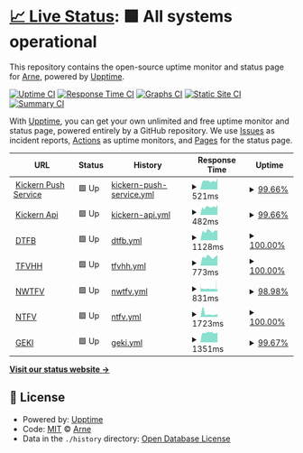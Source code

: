 # [📈 Live Status](https://arnef.github.io/status): <!--live status--> **🟩 All systems operational**

This repository contains the open-source uptime monitor and status page for [Arne](https://arnef.github.io/status), powered by [Upptime](https://github.com/upptime/upptime).

[![Uptime CI](https://github.com/arnef/status/workflows/Uptime%20CI/badge.svg)](https://github.com/arnef/status/actions?query=workflow%3A%22Uptime+CI%22)
[![Response Time CI](https://github.com/arnef/status/workflows/Response%20Time%20CI/badge.svg)](https://github.com/arnef/status/actions?query=workflow%3A%22Response+Time+CI%22)
[![Graphs CI](https://github.com/arnef/status/workflows/Graphs%20CI/badge.svg)](https://github.com/arnef/status/actions?query=workflow%3A%22Graphs+CI%22)
[![Static Site CI](https://github.com/arnef/status/workflows/Static%20Site%20CI/badge.svg)](https://github.com/arnef/status/actions?query=workflow%3A%22Static+Site+CI%22)
[![Summary CI](https://github.com/arnef/status/workflows/Summary%20CI/badge.svg)](https://github.com/arnef/status/actions?query=workflow%3A%22Summary+CI%22)

With [Upptime](https://upptime.js.org), you can get your own unlimited and free uptime monitor and status page, powered entirely by a GitHub repository. We use [Issues](https://github.com/arnef/status/issues) as incident reports, [Actions](https://github.com/arnef/status/actions) as uptime monitors, and [Pages](https://arnef.github.io/status) for the status page.

<!--start: status pages-->
<!-- This summary is generated by Upptime (https://github.com/upptime/upptime) -->
<!-- Do not edit this manually, your changes will be overwritten -->
<!-- prettier-ignore -->
| URL | Status | History | Response Time | Uptime |
| --- | ------ | ------- | ------------- | ------ |
| <img alt="" src="https://icons.duckduckgo.com/ip3/push.kickern.online.ico" height="13"> [Kickern Push Service](https://push.kickern.online/health) | 🟩 Up | [kickern-push-service.yml](https://github.com/arnef/status/commits/HEAD/history/kickern-push-service.yml) | <details><summary><img alt="Response time graph" src="./graphs/kickern-push-service/response-time-week.png" height="20"> 521ms</summary><br><a href="https://status.arnef.de/history/kickern-push-service"><img alt="Response time 642" src="https://img.shields.io/endpoint?url=https%3A%2F%2Fraw.githubusercontent.com%2Farnef%2Fstatus%2FHEAD%2Fapi%2Fkickern-push-service%2Fresponse-time.json"></a><br><a href="https://status.arnef.de/history/kickern-push-service"><img alt="24-hour response time 683" src="https://img.shields.io/endpoint?url=https%3A%2F%2Fraw.githubusercontent.com%2Farnef%2Fstatus%2FHEAD%2Fapi%2Fkickern-push-service%2Fresponse-time-day.json"></a><br><a href="https://status.arnef.de/history/kickern-push-service"><img alt="7-day response time 521" src="https://img.shields.io/endpoint?url=https%3A%2F%2Fraw.githubusercontent.com%2Farnef%2Fstatus%2FHEAD%2Fapi%2Fkickern-push-service%2Fresponse-time-week.json"></a><br><a href="https://status.arnef.de/history/kickern-push-service"><img alt="30-day response time 490" src="https://img.shields.io/endpoint?url=https%3A%2F%2Fraw.githubusercontent.com%2Farnef%2Fstatus%2FHEAD%2Fapi%2Fkickern-push-service%2Fresponse-time-month.json"></a><br><a href="https://status.arnef.de/history/kickern-push-service"><img alt="1-year response time 642" src="https://img.shields.io/endpoint?url=https%3A%2F%2Fraw.githubusercontent.com%2Farnef%2Fstatus%2FHEAD%2Fapi%2Fkickern-push-service%2Fresponse-time-year.json"></a></details> | <details><summary><a href="https://status.arnef.de/history/kickern-push-service">99.66%</a></summary><a href="https://status.arnef.de/history/kickern-push-service"><img alt="All-time uptime 97.42%" src="https://img.shields.io/endpoint?url=https%3A%2F%2Fraw.githubusercontent.com%2Farnef%2Fstatus%2FHEAD%2Fapi%2Fkickern-push-service%2Fuptime.json"></a><br><a href="https://status.arnef.de/history/kickern-push-service"><img alt="24-hour uptime 100.00%" src="https://img.shields.io/endpoint?url=https%3A%2F%2Fraw.githubusercontent.com%2Farnef%2Fstatus%2FHEAD%2Fapi%2Fkickern-push-service%2Fuptime-day.json"></a><br><a href="https://status.arnef.de/history/kickern-push-service"><img alt="7-day uptime 99.66%" src="https://img.shields.io/endpoint?url=https%3A%2F%2Fraw.githubusercontent.com%2Farnef%2Fstatus%2FHEAD%2Fapi%2Fkickern-push-service%2Fuptime-week.json"></a><br><a href="https://status.arnef.de/history/kickern-push-service"><img alt="30-day uptime 99.92%" src="https://img.shields.io/endpoint?url=https%3A%2F%2Fraw.githubusercontent.com%2Farnef%2Fstatus%2FHEAD%2Fapi%2Fkickern-push-service%2Fuptime-month.json"></a><br><a href="https://status.arnef.de/history/kickern-push-service"><img alt="1-year uptime 97.42%" src="https://img.shields.io/endpoint?url=https%3A%2F%2Fraw.githubusercontent.com%2Farnef%2Fstatus%2FHEAD%2Fapi%2Fkickern-push-service%2Fuptime-year.json"></a></details>
| <img alt="" src="https://icons.duckduckgo.com/ip3/kickern.online.ico" height="13"> [Kickern Api](https://kickern.online/_healthcheck) | 🟩 Up | [kickern-api.yml](https://github.com/arnef/status/commits/HEAD/history/kickern-api.yml) | <details><summary><img alt="Response time graph" src="./graphs/kickern-api/response-time-week.png" height="20"> 482ms</summary><br><a href="https://status.arnef.de/history/kickern-api"><img alt="Response time 454" src="https://img.shields.io/endpoint?url=https%3A%2F%2Fraw.githubusercontent.com%2Farnef%2Fstatus%2FHEAD%2Fapi%2Fkickern-api%2Fresponse-time.json"></a><br><a href="https://status.arnef.de/history/kickern-api"><img alt="24-hour response time 628" src="https://img.shields.io/endpoint?url=https%3A%2F%2Fraw.githubusercontent.com%2Farnef%2Fstatus%2FHEAD%2Fapi%2Fkickern-api%2Fresponse-time-day.json"></a><br><a href="https://status.arnef.de/history/kickern-api"><img alt="7-day response time 482" src="https://img.shields.io/endpoint?url=https%3A%2F%2Fraw.githubusercontent.com%2Farnef%2Fstatus%2FHEAD%2Fapi%2Fkickern-api%2Fresponse-time-week.json"></a><br><a href="https://status.arnef.de/history/kickern-api"><img alt="30-day response time 445" src="https://img.shields.io/endpoint?url=https%3A%2F%2Fraw.githubusercontent.com%2Farnef%2Fstatus%2FHEAD%2Fapi%2Fkickern-api%2Fresponse-time-month.json"></a><br><a href="https://status.arnef.de/history/kickern-api"><img alt="1-year response time 454" src="https://img.shields.io/endpoint?url=https%3A%2F%2Fraw.githubusercontent.com%2Farnef%2Fstatus%2FHEAD%2Fapi%2Fkickern-api%2Fresponse-time-year.json"></a></details> | <details><summary><a href="https://status.arnef.de/history/kickern-api">99.66%</a></summary><a href="https://status.arnef.de/history/kickern-api"><img alt="All-time uptime 99.92%" src="https://img.shields.io/endpoint?url=https%3A%2F%2Fraw.githubusercontent.com%2Farnef%2Fstatus%2FHEAD%2Fapi%2Fkickern-api%2Fuptime.json"></a><br><a href="https://status.arnef.de/history/kickern-api"><img alt="24-hour uptime 100.00%" src="https://img.shields.io/endpoint?url=https%3A%2F%2Fraw.githubusercontent.com%2Farnef%2Fstatus%2FHEAD%2Fapi%2Fkickern-api%2Fuptime-day.json"></a><br><a href="https://status.arnef.de/history/kickern-api"><img alt="7-day uptime 99.66%" src="https://img.shields.io/endpoint?url=https%3A%2F%2Fraw.githubusercontent.com%2Farnef%2Fstatus%2FHEAD%2Fapi%2Fkickern-api%2Fuptime-week.json"></a><br><a href="https://status.arnef.de/history/kickern-api"><img alt="30-day uptime 99.92%" src="https://img.shields.io/endpoint?url=https%3A%2F%2Fraw.githubusercontent.com%2Farnef%2Fstatus%2FHEAD%2Fapi%2Fkickern-api%2Fuptime-month.json"></a><br><a href="https://status.arnef.de/history/kickern-api"><img alt="1-year uptime 99.92%" src="https://img.shields.io/endpoint?url=https%3A%2F%2Fraw.githubusercontent.com%2Farnef%2Fstatus%2FHEAD%2Fapi%2Fkickern-api%2Fuptime-year.json"></a></details>
| <img alt="" src="https://icons.duckduckgo.com/ip3/dtfb.de.ico" height="13"> [DTFB](https://dtfb.de) | 🟩 Up | [dtfb.yml](https://github.com/arnef/status/commits/HEAD/history/dtfb.yml) | <details><summary><img alt="Response time graph" src="./graphs/dtfb/response-time-week.png" height="20"> 1128ms</summary><br><a href="https://status.arnef.de/history/dtfb"><img alt="Response time 1301" src="https://img.shields.io/endpoint?url=https%3A%2F%2Fraw.githubusercontent.com%2Farnef%2Fstatus%2FHEAD%2Fapi%2Fdtfb%2Fresponse-time.json"></a><br><a href="https://status.arnef.de/history/dtfb"><img alt="24-hour response time 1186" src="https://img.shields.io/endpoint?url=https%3A%2F%2Fraw.githubusercontent.com%2Farnef%2Fstatus%2FHEAD%2Fapi%2Fdtfb%2Fresponse-time-day.json"></a><br><a href="https://status.arnef.de/history/dtfb"><img alt="7-day response time 1128" src="https://img.shields.io/endpoint?url=https%3A%2F%2Fraw.githubusercontent.com%2Farnef%2Fstatus%2FHEAD%2Fapi%2Fdtfb%2Fresponse-time-week.json"></a><br><a href="https://status.arnef.de/history/dtfb"><img alt="30-day response time 1049" src="https://img.shields.io/endpoint?url=https%3A%2F%2Fraw.githubusercontent.com%2Farnef%2Fstatus%2FHEAD%2Fapi%2Fdtfb%2Fresponse-time-month.json"></a><br><a href="https://status.arnef.de/history/dtfb"><img alt="1-year response time 1301" src="https://img.shields.io/endpoint?url=https%3A%2F%2Fraw.githubusercontent.com%2Farnef%2Fstatus%2FHEAD%2Fapi%2Fdtfb%2Fresponse-time-year.json"></a></details> | <details><summary><a href="https://status.arnef.de/history/dtfb">100.00%</a></summary><a href="https://status.arnef.de/history/dtfb"><img alt="All-time uptime 99.93%" src="https://img.shields.io/endpoint?url=https%3A%2F%2Fraw.githubusercontent.com%2Farnef%2Fstatus%2FHEAD%2Fapi%2Fdtfb%2Fuptime.json"></a><br><a href="https://status.arnef.de/history/dtfb"><img alt="24-hour uptime 100.00%" src="https://img.shields.io/endpoint?url=https%3A%2F%2Fraw.githubusercontent.com%2Farnef%2Fstatus%2FHEAD%2Fapi%2Fdtfb%2Fuptime-day.json"></a><br><a href="https://status.arnef.de/history/dtfb"><img alt="7-day uptime 100.00%" src="https://img.shields.io/endpoint?url=https%3A%2F%2Fraw.githubusercontent.com%2Farnef%2Fstatus%2FHEAD%2Fapi%2Fdtfb%2Fuptime-week.json"></a><br><a href="https://status.arnef.de/history/dtfb"><img alt="30-day uptime 100.00%" src="https://img.shields.io/endpoint?url=https%3A%2F%2Fraw.githubusercontent.com%2Farnef%2Fstatus%2FHEAD%2Fapi%2Fdtfb%2Fuptime-month.json"></a><br><a href="https://status.arnef.de/history/dtfb"><img alt="1-year uptime 99.93%" src="https://img.shields.io/endpoint?url=https%3A%2F%2Fraw.githubusercontent.com%2Farnef%2Fstatus%2FHEAD%2Fapi%2Fdtfb%2Fuptime-year.json"></a></details>
| <img alt="" src="https://icons.duckduckgo.com/ip3/kickern-hamburg.de.ico" height="13"> [TFVHH](https://kickern-hamburg.de) | 🟩 Up | [tfvhh.yml](https://github.com/arnef/status/commits/HEAD/history/tfvhh.yml) | <details><summary><img alt="Response time graph" src="./graphs/tfvhh/response-time-week.png" height="20"> 773ms</summary><br><a href="https://status.arnef.de/history/tfvhh"><img alt="Response time 1099" src="https://img.shields.io/endpoint?url=https%3A%2F%2Fraw.githubusercontent.com%2Farnef%2Fstatus%2FHEAD%2Fapi%2Ftfvhh%2Fresponse-time.json"></a><br><a href="https://status.arnef.de/history/tfvhh"><img alt="24-hour response time 911" src="https://img.shields.io/endpoint?url=https%3A%2F%2Fraw.githubusercontent.com%2Farnef%2Fstatus%2FHEAD%2Fapi%2Ftfvhh%2Fresponse-time-day.json"></a><br><a href="https://status.arnef.de/history/tfvhh"><img alt="7-day response time 773" src="https://img.shields.io/endpoint?url=https%3A%2F%2Fraw.githubusercontent.com%2Farnef%2Fstatus%2FHEAD%2Fapi%2Ftfvhh%2Fresponse-time-week.json"></a><br><a href="https://status.arnef.de/history/tfvhh"><img alt="30-day response time 734" src="https://img.shields.io/endpoint?url=https%3A%2F%2Fraw.githubusercontent.com%2Farnef%2Fstatus%2FHEAD%2Fapi%2Ftfvhh%2Fresponse-time-month.json"></a><br><a href="https://status.arnef.de/history/tfvhh"><img alt="1-year response time 1099" src="https://img.shields.io/endpoint?url=https%3A%2F%2Fraw.githubusercontent.com%2Farnef%2Fstatus%2FHEAD%2Fapi%2Ftfvhh%2Fresponse-time-year.json"></a></details> | <details><summary><a href="https://status.arnef.de/history/tfvhh">100.00%</a></summary><a href="https://status.arnef.de/history/tfvhh"><img alt="All-time uptime 99.92%" src="https://img.shields.io/endpoint?url=https%3A%2F%2Fraw.githubusercontent.com%2Farnef%2Fstatus%2FHEAD%2Fapi%2Ftfvhh%2Fuptime.json"></a><br><a href="https://status.arnef.de/history/tfvhh"><img alt="24-hour uptime 100.00%" src="https://img.shields.io/endpoint?url=https%3A%2F%2Fraw.githubusercontent.com%2Farnef%2Fstatus%2FHEAD%2Fapi%2Ftfvhh%2Fuptime-day.json"></a><br><a href="https://status.arnef.de/history/tfvhh"><img alt="7-day uptime 100.00%" src="https://img.shields.io/endpoint?url=https%3A%2F%2Fraw.githubusercontent.com%2Farnef%2Fstatus%2FHEAD%2Fapi%2Ftfvhh%2Fuptime-week.json"></a><br><a href="https://status.arnef.de/history/tfvhh"><img alt="30-day uptime 100.00%" src="https://img.shields.io/endpoint?url=https%3A%2F%2Fraw.githubusercontent.com%2Farnef%2Fstatus%2FHEAD%2Fapi%2Ftfvhh%2Fuptime-month.json"></a><br><a href="https://status.arnef.de/history/tfvhh"><img alt="1-year uptime 99.92%" src="https://img.shields.io/endpoint?url=https%3A%2F%2Fraw.githubusercontent.com%2Farnef%2Fstatus%2FHEAD%2Fapi%2Ftfvhh%2Fuptime-year.json"></a></details>
| <img alt="" src="https://icons.duckduckgo.com/ip3/nwtfv.com.ico" height="13"> [NWTFV](https://nwtfv.com) | 🟩 Up | [nwtfv.yml](https://github.com/arnef/status/commits/HEAD/history/nwtfv.yml) | <details><summary><img alt="Response time graph" src="./graphs/nwtfv/response-time-week.png" height="20"> 831ms</summary><br><a href="https://status.arnef.de/history/nwtfv"><img alt="Response time 857" src="https://img.shields.io/endpoint?url=https%3A%2F%2Fraw.githubusercontent.com%2Farnef%2Fstatus%2FHEAD%2Fapi%2Fnwtfv%2Fresponse-time.json"></a><br><a href="https://status.arnef.de/history/nwtfv"><img alt="24-hour response time 810" src="https://img.shields.io/endpoint?url=https%3A%2F%2Fraw.githubusercontent.com%2Farnef%2Fstatus%2FHEAD%2Fapi%2Fnwtfv%2Fresponse-time-day.json"></a><br><a href="https://status.arnef.de/history/nwtfv"><img alt="7-day response time 831" src="https://img.shields.io/endpoint?url=https%3A%2F%2Fraw.githubusercontent.com%2Farnef%2Fstatus%2FHEAD%2Fapi%2Fnwtfv%2Fresponse-time-week.json"></a><br><a href="https://status.arnef.de/history/nwtfv"><img alt="30-day response time 899" src="https://img.shields.io/endpoint?url=https%3A%2F%2Fraw.githubusercontent.com%2Farnef%2Fstatus%2FHEAD%2Fapi%2Fnwtfv%2Fresponse-time-month.json"></a><br><a href="https://status.arnef.de/history/nwtfv"><img alt="1-year response time 857" src="https://img.shields.io/endpoint?url=https%3A%2F%2Fraw.githubusercontent.com%2Farnef%2Fstatus%2FHEAD%2Fapi%2Fnwtfv%2Fresponse-time-year.json"></a></details> | <details><summary><a href="https://status.arnef.de/history/nwtfv">98.98%</a></summary><a href="https://status.arnef.de/history/nwtfv"><img alt="All-time uptime 99.45%" src="https://img.shields.io/endpoint?url=https%3A%2F%2Fraw.githubusercontent.com%2Farnef%2Fstatus%2FHEAD%2Fapi%2Fnwtfv%2Fuptime.json"></a><br><a href="https://status.arnef.de/history/nwtfv"><img alt="24-hour uptime 97.99%" src="https://img.shields.io/endpoint?url=https%3A%2F%2Fraw.githubusercontent.com%2Farnef%2Fstatus%2FHEAD%2Fapi%2Fnwtfv%2Fuptime-day.json"></a><br><a href="https://status.arnef.de/history/nwtfv"><img alt="7-day uptime 98.98%" src="https://img.shields.io/endpoint?url=https%3A%2F%2Fraw.githubusercontent.com%2Farnef%2Fstatus%2FHEAD%2Fapi%2Fnwtfv%2Fuptime-week.json"></a><br><a href="https://status.arnef.de/history/nwtfv"><img alt="30-day uptime 98.66%" src="https://img.shields.io/endpoint?url=https%3A%2F%2Fraw.githubusercontent.com%2Farnef%2Fstatus%2FHEAD%2Fapi%2Fnwtfv%2Fuptime-month.json"></a><br><a href="https://status.arnef.de/history/nwtfv"><img alt="1-year uptime 99.45%" src="https://img.shields.io/endpoint?url=https%3A%2F%2Fraw.githubusercontent.com%2Farnef%2Fstatus%2FHEAD%2Fapi%2Fnwtfv%2Fuptime-year.json"></a></details>
| <img alt="" src="https://icons.duckduckgo.com/ip3/ntfv.de.ico" height="13"> [NTFV](https://ntfv.de) | 🟩 Up | [ntfv.yml](https://github.com/arnef/status/commits/HEAD/history/ntfv.yml) | <details><summary><img alt="Response time graph" src="./graphs/ntfv/response-time-week.png" height="20"> 1723ms</summary><br><a href="https://status.arnef.de/history/ntfv"><img alt="Response time 1380" src="https://img.shields.io/endpoint?url=https%3A%2F%2Fraw.githubusercontent.com%2Farnef%2Fstatus%2FHEAD%2Fapi%2Fntfv%2Fresponse-time.json"></a><br><a href="https://status.arnef.de/history/ntfv"><img alt="24-hour response time 1511" src="https://img.shields.io/endpoint?url=https%3A%2F%2Fraw.githubusercontent.com%2Farnef%2Fstatus%2FHEAD%2Fapi%2Fntfv%2Fresponse-time-day.json"></a><br><a href="https://status.arnef.de/history/ntfv"><img alt="7-day response time 1723" src="https://img.shields.io/endpoint?url=https%3A%2F%2Fraw.githubusercontent.com%2Farnef%2Fstatus%2FHEAD%2Fapi%2Fntfv%2Fresponse-time-week.json"></a><br><a href="https://status.arnef.de/history/ntfv"><img alt="30-day response time 1607" src="https://img.shields.io/endpoint?url=https%3A%2F%2Fraw.githubusercontent.com%2Farnef%2Fstatus%2FHEAD%2Fapi%2Fntfv%2Fresponse-time-month.json"></a><br><a href="https://status.arnef.de/history/ntfv"><img alt="1-year response time 1380" src="https://img.shields.io/endpoint?url=https%3A%2F%2Fraw.githubusercontent.com%2Farnef%2Fstatus%2FHEAD%2Fapi%2Fntfv%2Fresponse-time-year.json"></a></details> | <details><summary><a href="https://status.arnef.de/history/ntfv">100.00%</a></summary><a href="https://status.arnef.de/history/ntfv"><img alt="All-time uptime 99.96%" src="https://img.shields.io/endpoint?url=https%3A%2F%2Fraw.githubusercontent.com%2Farnef%2Fstatus%2FHEAD%2Fapi%2Fntfv%2Fuptime.json"></a><br><a href="https://status.arnef.de/history/ntfv"><img alt="24-hour uptime 100.00%" src="https://img.shields.io/endpoint?url=https%3A%2F%2Fraw.githubusercontent.com%2Farnef%2Fstatus%2FHEAD%2Fapi%2Fntfv%2Fuptime-day.json"></a><br><a href="https://status.arnef.de/history/ntfv"><img alt="7-day uptime 100.00%" src="https://img.shields.io/endpoint?url=https%3A%2F%2Fraw.githubusercontent.com%2Farnef%2Fstatus%2FHEAD%2Fapi%2Fntfv%2Fuptime-week.json"></a><br><a href="https://status.arnef.de/history/ntfv"><img alt="30-day uptime 100.00%" src="https://img.shields.io/endpoint?url=https%3A%2F%2Fraw.githubusercontent.com%2Farnef%2Fstatus%2FHEAD%2Fapi%2Fntfv%2Fuptime-month.json"></a><br><a href="https://status.arnef.de/history/ntfv"><img alt="1-year uptime 99.96%" src="https://img.shields.io/endpoint?url=https%3A%2F%2Fraw.githubusercontent.com%2Farnef%2Fstatus%2FHEAD%2Fapi%2Fntfv%2Fuptime-year.json"></a></details>
| <img alt="" src="https://icons.duckduckgo.com/ip3/geki-piano.com.ico" height="13"> [GEKI](https://geki-piano.com) | 🟩 Up | [geki.yml](https://github.com/arnef/status/commits/HEAD/history/geki.yml) | <details><summary><img alt="Response time graph" src="./graphs/geki/response-time-week.png" height="20"> 1351ms</summary><br><a href="https://status.arnef.de/history/geki"><img alt="Response time 7048" src="https://img.shields.io/endpoint?url=https%3A%2F%2Fraw.githubusercontent.com%2Farnef%2Fstatus%2FHEAD%2Fapi%2Fgeki%2Fresponse-time.json"></a><br><a href="https://status.arnef.de/history/geki"><img alt="24-hour response time 1348" src="https://img.shields.io/endpoint?url=https%3A%2F%2Fraw.githubusercontent.com%2Farnef%2Fstatus%2FHEAD%2Fapi%2Fgeki%2Fresponse-time-day.json"></a><br><a href="https://status.arnef.de/history/geki"><img alt="7-day response time 1351" src="https://img.shields.io/endpoint?url=https%3A%2F%2Fraw.githubusercontent.com%2Farnef%2Fstatus%2FHEAD%2Fapi%2Fgeki%2Fresponse-time-week.json"></a><br><a href="https://status.arnef.de/history/geki"><img alt="30-day response time 1324" src="https://img.shields.io/endpoint?url=https%3A%2F%2Fraw.githubusercontent.com%2Farnef%2Fstatus%2FHEAD%2Fapi%2Fgeki%2Fresponse-time-month.json"></a><br><a href="https://status.arnef.de/history/geki"><img alt="1-year response time 7048" src="https://img.shields.io/endpoint?url=https%3A%2F%2Fraw.githubusercontent.com%2Farnef%2Fstatus%2FHEAD%2Fapi%2Fgeki%2Fresponse-time-year.json"></a></details> | <details><summary><a href="https://status.arnef.de/history/geki">99.67%</a></summary><a href="https://status.arnef.de/history/geki"><img alt="All-time uptime 99.85%" src="https://img.shields.io/endpoint?url=https%3A%2F%2Fraw.githubusercontent.com%2Farnef%2Fstatus%2FHEAD%2Fapi%2Fgeki%2Fuptime.json"></a><br><a href="https://status.arnef.de/history/geki"><img alt="24-hour uptime 100.00%" src="https://img.shields.io/endpoint?url=https%3A%2F%2Fraw.githubusercontent.com%2Farnef%2Fstatus%2FHEAD%2Fapi%2Fgeki%2Fuptime-day.json"></a><br><a href="https://status.arnef.de/history/geki"><img alt="7-day uptime 99.67%" src="https://img.shields.io/endpoint?url=https%3A%2F%2Fraw.githubusercontent.com%2Farnef%2Fstatus%2FHEAD%2Fapi%2Fgeki%2Fuptime-week.json"></a><br><a href="https://status.arnef.de/history/geki"><img alt="30-day uptime 99.92%" src="https://img.shields.io/endpoint?url=https%3A%2F%2Fraw.githubusercontent.com%2Farnef%2Fstatus%2FHEAD%2Fapi%2Fgeki%2Fuptime-month.json"></a><br><a href="https://status.arnef.de/history/geki"><img alt="1-year uptime 99.85%" src="https://img.shields.io/endpoint?url=https%3A%2F%2Fraw.githubusercontent.com%2Farnef%2Fstatus%2FHEAD%2Fapi%2Fgeki%2Fuptime-year.json"></a></details>

<!--end: status pages-->

[**Visit our status website →**](https://arnef.github.io/status)

## 📄 License

- Powered by: [Upptime](https://github.com/upptime/upptime)
- Code: [MIT](./LICENSE) © [Arne](https://arnef.github.io/status)
- Data in the `./history` directory: [Open Database License](https://opendatacommons.org/licenses/odbl/1-0/)
